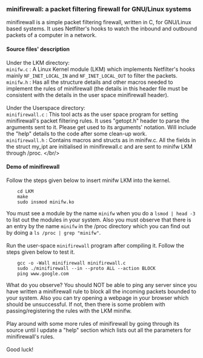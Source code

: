 ### minifirewall: a packet filtering firewall for GNU/Linux systems
minifirewall is a simple packet filtering firewall, written in C, for GNU/Linux based systems. It uses Netfilter's hooks to watch the inbound and outbound packets of a computer in a network.

#### Source files' description 
Under the LKM directory: <br/>
``minifw.c`` : A Linux Kernel module (LKM) which implements Netfilter's hooks mainly ``NF_INET_LOCAL_IN`` and 
``NF_INET_LOCAL_OUT`` to filter the packets. <br/>
``minifw.h`` : Has all the structure details and other macros needed to implement the rules of minifirewall (the details 
in this header file must be consistent with the details in the user space minifirewall header).
<br/>
<br/>
Under the Userspace directory: <br/>
``minifirewall.c`` : This tool acts as the user space program for setting minifirewall's packet filtering rules. It uses 
"getopt.h" header to parse the arguments sent to it. Please get used to its arguments' notation. Will include the "help" 
details to the code after some clean-up work. <br/>
``minifirewall.h`` : Contains macros and structs as in minifw.c. All the fields in the struct my_ipt are initialised in 
minifirewall.c and are sent to minifw LKM through /proc. </br/> <br/>

#### Demo of minifirewall 
Follow the steps given below to insert minifw LKM into the kernel.

        cd LKM
        make
        sudo insmod minifw.ko
        
You must see a module by the name ``minifw`` when you do a ``lsmod | head -3`` to list out the modules in your system.
Also you must observe that there is an entry by the name ``minifw`` in  the /proc directory which you can find out by doing a 
``ls /proc | grep "minifw"``.
<br/> <br/>
Run the user-space ``minifirewall`` program after compiling it. Follow the steps given below to test it.
        
        gcc -o -Wall minifirewall minifirewall.c
        sudo ./minifirewall --in --proto ALL --action BLOCK
        ping www.google.com

What do you observe? You should NOT be able to ping any server since you have written a minifirewall rule to block all
the incoming packets bounded to your system. Also you can try opening a webpage in your browser which should be 
unsuccessful. If not, then there is some problem with passing/registering the rules with the LKM minifw.
<br/><br/>
Play around with some more rules of minifirewall by going through its source until I update a "help" section which
lists out all the parameters for minifirewall's rules. <br/> <br/>
Good luck!


        



